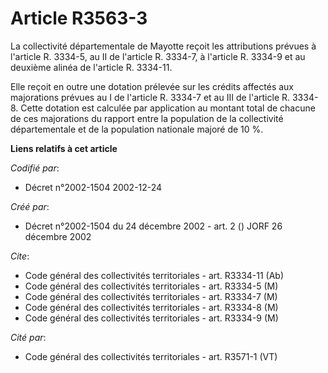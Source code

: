 # Article R3563-3

La collectivité départementale de Mayotte reçoit les attributions prévues à l'article R. 3334-5, au II de l'article R.
3334-7, à l'article R. 3334-9 et au deuxième alinéa de l'article R. 3334-11.

Elle reçoit en outre une dotation prélevée sur les crédits affectés aux majorations prévues au I de l'article R. 3334-7 et au
III de l'article R. 3334-8. Cette dotation est calculée par application au montant total de chacune de ces majorations du
rapport entre la population de la collectivité départementale et de la population nationale majoré de 10 %.

**Liens relatifs à cet article**

_Codifié par_:

  - Décret n°2002-1504 2002-12-24

_Créé par_:

  - Décret n°2002-1504 du 24 décembre 2002 - art. 2 () JORF 26 décembre 2002

_Cite_:

  - Code général des collectivités territoriales - art. R3334-11 (Ab)
  - Code général des collectivités territoriales - art. R3334-5 (M)
  - Code général des collectivités territoriales - art. R3334-7 (M)
  - Code général des collectivités territoriales - art. R3334-8 (M)
  - Code général des collectivités territoriales - art. R3334-9 (M)

_Cité par_:

  - Code général des collectivités territoriales - art. R3571-1 (VT)
